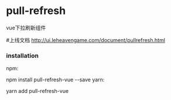 
# pull-refresh 
vue下拉刷新组件

#上线文档
http://ui.leheavengame.com/document/pullrefresh.html


### installation
npm:

npm install pull-refresh-vue --save
yarn:

yarn add pull-refresh-vue


